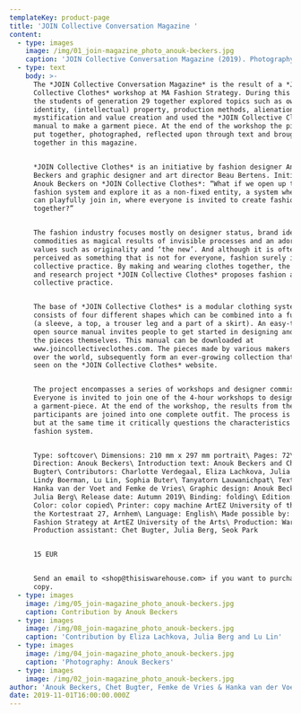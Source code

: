 ```yaml
---
templateKey: product-page
title: 'JOIN Collective Conversation Magazine '
content:
  - type: images
    image: /img/01_join-magazine_photo_anouk-beckers.jpg
    caption: 'JOIN Collective Conversation Magazine (2019). Photography: Anouk Beckers.'
  - type: text
    body: >-
      The *JOIN Collective Conversation Magazine* is the result of a *JOIN
      Collective Clothes* workshop at MA Fashion Strategy. During this workshop
      the students of generation 29 together explored topics such as ownership,
      identity, (intellectual) property, production methods, alienation,
      mystification and value creation and used the *JOIN Collective Clothes*
      manual to make a garment piece. At the end of the workshop the pieces were
      put together, photographed, reflected upon through text and brought
      together in this magazine.


      *JOIN Collective Clothes* is an initiative by fashion designer Anouk
      Beckers and graphic designer and art director Beau Bertens. Initiator
      Anouk Beckers on *JOIN Collective Clothes*: “What if we open up the
      fashion system and explore it as a non-fixed entity, a system where people
      can playfully join in, where everyone is invited to create fashion
      together?”


      The fashion industry focuses mostly on designer status, brand identity,
      commodities as magical results of invisible processes and an adoration of
      values such as originality and ‘the new’. And although it is often
      perceived as something that is not for everyone, fashion surely is a
      collective practice. By making and wearing clothes together, the design
      and research project *JOIN Collective Clothes* proposes fashion as a
      collective practice. 


      The base of *JOIN Collective Clothes* is a modular clothing system that
      consists of four different shapes which can be combined into a full outfit
      (a sleeve, a top, a trouser leg and a part of a skirt). An easy-to-use
      open source manual invites people to get started in designing and making
      the pieces themselves. This manual can be downloaded at
      www.joincollectiveclothes.com. The pieces made by various makers from all
      over the world, subsequently form an ever-growing collection that can be
      seen on the *JOIN Collective Clothes* website. 


      The project encompasses a series of workshops and designer commissions.
      Everyone is invited to join one of the 4-hour workshops to design and make
      a garment-piece. At the end of the workshop, the results from the
      participants are joined into one complete outfit. The process is playful,
      but at the same time it critically questions the characteristics of the
      fashion system.


      Type: softcover\ Dimensions: 210 mm x 297 mm portrait\ Pages: 72\ Art
      Direction: Anouk Beckers\ Introduction text: Anouk Beckers and Chet
      Bugter\ Contributors: Charlotte Verdegaal, Eliza Lachkova, Julia Berg,
      Lindy Boerman, Lu Lin, Sophia Buter\ Tanyatorn Lauwanichpat\ Text editing:
      Hanka van der Voet and Femke de Vries\ Graphic design: Anouk Beckers and
      Julia Berg\ Release date: Autumn 2019\ Binding: folding\ Edition: 100\
      Color: color copied\ Printer: copy machine ArtEZ University of the Arts at
      the Kortestraat 27, Arnhem\ Language: English\ Made possible by: MA
      Fashion Strategy at ArtEZ University of the Arts\ Production: Warehouse\
      Production assistant: Chet Bugter, Julia Berg, Seok Park


      15 EUR


      Send an email to <shop@thisiswarehouse.com> if you want to purchase a
      copy.
  - type: images
    image: /img/05_join-magazine_photo_anouk-beckers.jpg
    caption: Contribution by Anouk Beckers
  - type: images
    image: /img/08_join-magazine_photo_anouk-beckers.jpg
    caption: 'Contribution by Eliza Lachkova, Julia Berg and Lu Lin'
  - type: images
    image: /img/04_join-magazine_photo_anouk-beckers.jpg
    caption: 'Photography: Anouk Beckers'
  - type: images
    image: /img/02_join-magazine_photo_anouk-beckers.jpg
author: 'Anouk Beckers, Chet Bugter, Femke de Vries & Hanka van der Voet (eds.)'
date: 2019-11-01T16:00:00.000Z
---
```

